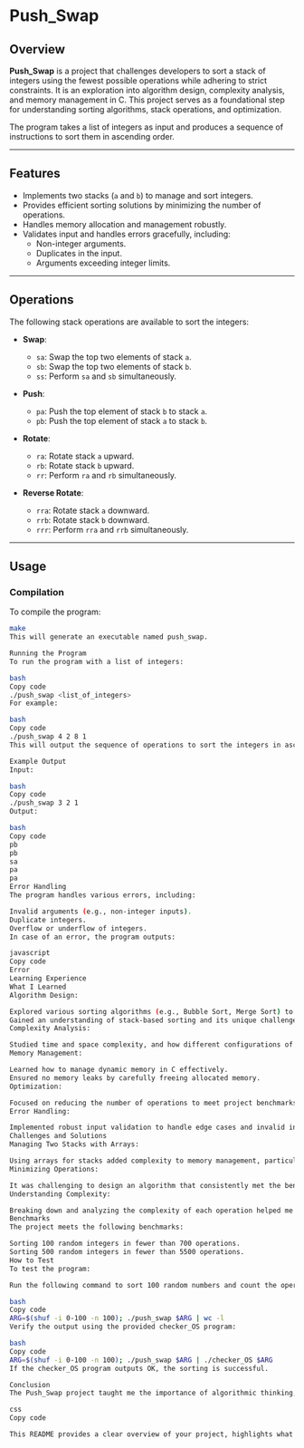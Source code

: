 # Push_Swap

## Overview

**Push_Swap** is a project that challenges developers to sort a stack of integers using the fewest possible operations while adhering to strict constraints. It is an exploration into algorithm design, complexity analysis, and memory management in C. This project serves as a foundational step for understanding sorting algorithms, stack operations, and optimization.

The program takes a list of integers as input and produces a sequence of instructions to sort them in ascending order.

---

## Features

- Implements two stacks (`a` and `b`) to manage and sort integers.
- Provides efficient sorting solutions by minimizing the number of operations.
- Handles memory allocation and management robustly.
- Validates input and handles errors gracefully, including:
  - Non-integer arguments.
  - Duplicates in the input.
  - Arguments exceeding integer limits.

---

## Operations

The following stack operations are available to sort the integers:

- **Swap**:
  - `sa`: Swap the top two elements of stack `a`.
  - `sb`: Swap the top two elements of stack `b`.
  - `ss`: Perform `sa` and `sb` simultaneously.

- **Push**:
  - `pa`: Push the top element of stack `b` to stack `a`.
  - `pb`: Push the top element of stack `a` to stack `b`.

- **Rotate**:
  - `ra`: Rotate stack `a` upward.
  - `rb`: Rotate stack `b` upward.
  - `rr`: Perform `ra` and `rb` simultaneously.

- **Reverse Rotate**:
  - `rra`: Rotate stack `a` downward.
  - `rrb`: Rotate stack `b` downward.
  - `rrr`: Perform `rra` and `rrb` simultaneously.

---

## Usage

### Compilation

To compile the program:
```bash
make
This will generate an executable named push_swap.

Running the Program
To run the program with a list of integers:

bash
Copy code
./push_swap <list_of_integers>
For example:

bash
Copy code
./push_swap 4 2 8 1
This will output the sequence of operations to sort the integers in ascending order.

Example Output
Input:

bash
Copy code
./push_swap 3 2 1
Output:

bash
Copy code
pb
pb
sa
pa
pa
Error Handling
The program handles various errors, including:

Invalid arguments (e.g., non-integer inputs).
Duplicate integers.
Overflow or underflow of integers.
In case of an error, the program outputs:

javascript
Copy code
Error
Learning Experience
What I Learned
Algorithm Design:

Explored various sorting algorithms (e.g., Bubble Sort, Merge Sort) to minimize the number of operations.
Gained an understanding of stack-based sorting and its unique challenges.
Complexity Analysis:

Studied time and space complexity, and how different configurations of input impact performance.
Memory Management:

Learned how to manage dynamic memory in C effectively.
Ensured no memory leaks by carefully freeing allocated memory.
Optimization:

Focused on reducing the number of operations to meet project benchmarks.
Error Handling:

Implemented robust input validation to handle edge cases and invalid inputs gracefully.
Challenges and Solutions
Managing Two Stacks with Arrays:

Using arrays for stacks added complexity to memory management, particularly when resizing or shifting elements during operations. I solved this by implementing efficient shift algorithms and ensuring proper memory cleanup.
Minimizing Operations:

It was challenging to design an algorithm that consistently met the benchmark for sorting 100 and 500 integers. After researching and testing, I implemented a hybrid approach using predefined patterns for small stacks and advanced techniques (e.g., Quick Sort logic) for larger stacks.
Understanding Complexity:

Breaking down and analyzing the complexity of each operation helped me design a solution that balanced efficiency and clarity.
Benchmarks
The project meets the following benchmarks:

Sorting 100 random integers in fewer than 700 operations.
Sorting 500 random integers in fewer than 5500 operations.
How to Test
To test the program:

Run the following command to sort 100 random numbers and count the operations:

bash
Copy code
ARG=$(shuf -i 0-100 -n 100); ./push_swap $ARG | wc -l
Verify the output using the provided checker_OS program:

bash
Copy code
ARG=$(shuf -i 0-100 -n 100); ./push_swap $ARG | ./checker_OS $ARG
If the checker_OS program outputs OK, the sorting is successful.

Conclusion
The Push_Swap project taught me the importance of algorithmic thinking, memory management, and efficiency. Despite the challenges of using arrays for stacks, I successfully implemented a robust solution that meets the required benchmarks. This project has deepened my understanding of sorting algorithms and their practical applications.

css
Copy code

This README provides a clear overview of your project, highlights what you learned, and details how you overcame specific challenges. Let me know if you need further refinements!
